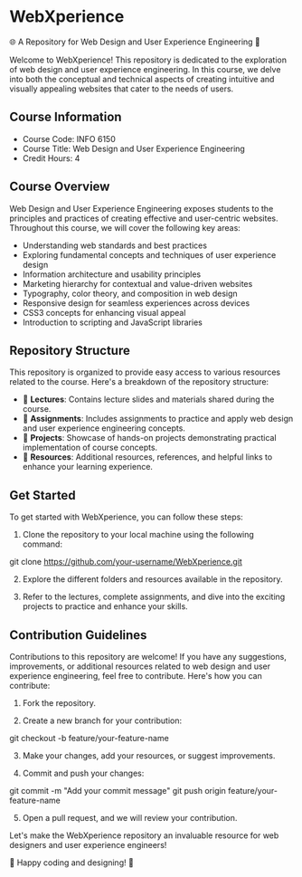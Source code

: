 <!---
# Web-Design-and-User-Experience-Engineering

Hi this my GitHub Repository for my Web Design and User Experience Engineering class.--->

# WebXperience

🌐 A Repository for Web Design and User Experience Engineering 🎨

Welcome to WebXperience! This repository is dedicated to the exploration of web design and user experience engineering. In this course, we delve into both the conceptual and technical aspects of creating intuitive and visually appealing websites that cater to the needs of users.

## Course Information

- Course Code: INFO 6150
- Course Title: Web Design and User Experience Engineering
- Credit Hours: 4

## Course Overview

Web Design and User Experience Engineering exposes students to the principles and practices of creating effective and user-centric websites. Throughout this course, we will cover the following key areas:

- Understanding web standards and best practices
- Exploring fundamental concepts and techniques of user experience design
- Information architecture and usability principles
- Marketing hierarchy for contextual and value-driven websites
- Typography, color theory, and composition in web design
- Responsive design for seamless experiences across devices
- CSS3 concepts for enhancing visual appeal
- Introduction to scripting and JavaScript libraries

## Repository Structure

This repository is organized to provide easy access to various resources related to the course. Here's a breakdown of the repository structure:

- 📁 **Lectures**: Contains lecture slides and materials shared during the course.
- 📁 **Assignments**: Includes assignments to practice and apply web design and user experience engineering concepts.
- 📁 **Projects**: Showcase of hands-on projects demonstrating practical implementation of course concepts.
- 📁 **Resources**: Additional resources, references, and helpful links to enhance your learning experience.

## Get Started

To get started with WebXperience, you can follow these steps:

1. Clone the repository to your local machine using the following command:

  git clone https://github.com/your-username/WebXperience.git


2. Explore the different folders and resources available in the repository.

3. Refer to the lectures, complete assignments, and dive into the exciting projects to practice and enhance your skills.

## Contribution Guidelines

Contributions to this repository are welcome! If you have any suggestions, improvements, or additional resources related to web design and user experience engineering, feel free to contribute. Here's how you can contribute:

1. Fork the repository.

2. Create a new branch for your contribution:

  git checkout -b feature/your-feature-name

3. Make your changes, add your resources, or suggest improvements.

4. Commit and push your changes:

  git commit -m "Add your commit message"
  git push origin feature/your-feature-name


5. Open a pull request, and we will review your contribution.

Let's make the WebXperience repository an invaluable resource for web designers and user experience engineers!

🌟 Happy coding and designing! 🌟

